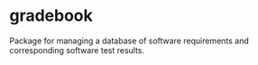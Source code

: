 # gradebook

Package for managing a database of software requirements and corresponding software test results.
